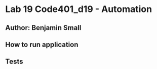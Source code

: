# Lab 19 Code401_d19 - Automation

## Author: Benjamin Small

## How to run application



## Tests

